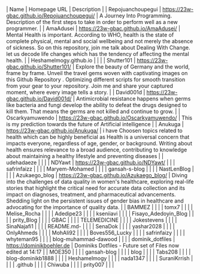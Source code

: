 | Name | Homepage URL | Description |
| Repojuanchoupegui | https://23w-gbac.github.io/Repojuanchoupegui/ | A Journey Into Programming. Description of the first steps to take in order to perform well as a new programmer. |
| AmaAdusei | https://23w-gbac.github.io/AmaAdusei/ | Mental Health is important. According to WHO, health is the state of complete physical, mental and social wellbeing and not merely the absence of sickness. So on this repository, join me talk about Dealing With Change. let us decode life changes which has the tendency of affecting the mental health.  |
| Heshamelmogy.github.io |  |  |
| Shutter101 | https://23w-gbac.github.io/Shutter101/ | Explore the beauty of Germany and the world,  frame by frame. Unveil the travel gems woven with captivating images on this Github Repository . Optimizing different scripts for smooth transition from your gear to your repository. Join me and share your captured moment, where every image tells a story.  |
| David001d | https://23w-gbac.github.io/David001d/ | Antimicrobial resistance happens when germs like bacteria and fungi develop the ability to defeat the drugs designed to kill them. That means the germs are not killed and continue to grow. |
| Oscarkyamuwendo | https://23w-gbac.github.io/Oscarkyamuwendo/ | This is my prediction towards the future of Artificial intelligence |
| Anukuga | https://23w-gbac.github.io/Anukuga/ | i have Choosen topics related to health which can be highly beneficial as Health is a universal concern that impacts everyone, regardless of age, gender, or background. Writing about health ensures relevance to a broad audience, contributing to knowledge about maintaining a healthy lifestyle and preventing diseases |
| udehadaeze |  |  |
| NDYawt | https://23w-gbac.github.io/NDYawt/ |  |
| safrinfaizz |  |  |
| Maryem-Mohamed |  |  |
| gansah-s-blog |  |  |
| NastLenBlog |  |  |
| Azukaego_blog | https://23w-gbac.github.io/Azukaego_blog/ | Diving into the challenges of data quality in women's healthcare, exploring real-life stories that highlight the critical need for accurate data collection and its impact on diagnoses, treatment, and pharmaceutical advancements. Shedding light on the persistent issues of gender bias in healthcare and advocating for the importance of quality data. |
| BAMMEZ |  |  |
| tomx7 |  |  |
| Melise_Rocha |  |  |
| Adedipe23 |  |  |
| kseniiavi |  |  |
| Fisayo_Adedoyin_Blog |  |  |
| prity_Blog |  |  |
| GBAC |  |  |
| TELEMEDICINE |  |  |
| Jokestevens |  |  |
| SinaNajafi1 |  |  |
| README.md- |  |  |
| SenaDok |  |  |
| yashar2028 |  |  |
| OnlyAhmeds |  |  |
| MohAli92 |  |  |
| Boves556_Lucky |  |  |
| safrinfaizy |  |  |
| whyteman95 |  |  |
| blog-muhammad-dawood |  |  |
| dominik_dotfiles | https://dominikboehler.de | Dominiks Dotfiles - Future set of Files now edited at 14:17 |
| MOE350 |  |  |
| gansah-blog |  |  |
| blog |  |  |
| Tabs208 |  |  |
| blog-dominikb1888 |  |  |
| Heshamelmogy |  |  |
| nada1347 |  |  |
| SuraniKrrish |  |  |
| .github |  |  |
| Chiwuba |  |  |
| prity007 |  |  |
